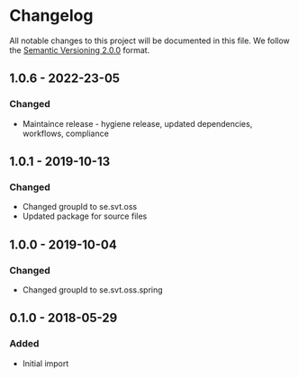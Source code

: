 <!-- markdownlint-disable MD024 -->
# Changelog

All notable changes to this project will be documented in this file.
We follow the [Semantic Versioning 2.0.0](http://semver.org/) format.

## 1.0.6 - 2022-23-05

### Changed
- Maintaince release - hygiene release, updated dependencies, workflows, compliance

## 1.0.1 - 2019-10-13
### Changed
- Changed groupId to se.svt.oss
- Updated package for source files

## 1.0.0 - 2019-10-04
### Changed
- Changed groupId to se.svt.oss.spring

## 0.1.0 - 2018-05-29

### Added
- Initial import

